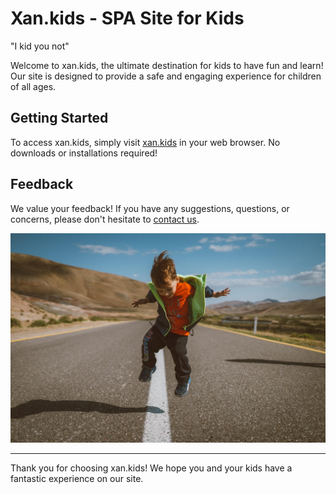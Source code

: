 # Xan.kids - SPA Site for Kids

"I kid you not"

Welcome to xan.kids, the ultimate destination for kids to have fun and learn! Our site is designed to provide a safe and engaging experience for children of all ages.

## Getting Started

To access xan.kids, simply visit [xan.kids](https://xan.kids) in your web browser. No downloads or installations required!

## Feedback

We value your feedback! If you have any suggestions, questions, or concerns, please don't hesitate to [contact us](mailto:feedback@xan.kids).

![Kid Jumping](assets/images/bg.jpg)

---

Thank you for choosing xan.kids! We hope you and your kids have a fantastic experience on our site.
